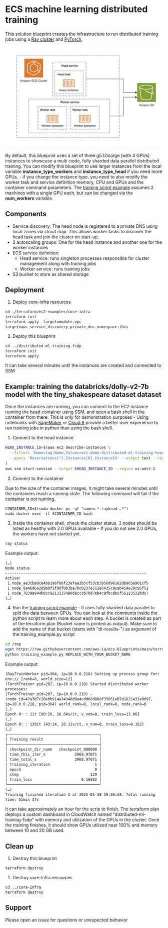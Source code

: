 # ECS machine learning distributed training

This solution blueprint creates the infrastructure to run distributed training jobs using a [Ray cluster](https://docs.ray.io/en/latest/cluster/getting-started.html) and [PyTorch](https://pytorch.org/).

![Distributed ML architecture](../../../docs/distributed-ml-training-architecture.png)

By default, this blueprint uses a set of three g5.12xlarge (with 4 GPUs) instances to showcase a multi-node, fully sharded data parallel distributed training. You can modify this blueprint to use larger instances from the local variable **instance_type_workers** and **instance_type_head** if you need more GPUs. - if you change the instance type, you need to also modify the worker task and service definition memory, CPU and GPUs and the container command parameters. The [training script example](./training_example.py) assumes 2 machines with a single GPU each, but can be changed via the **num_workers** variable.

## Components

* Service discovery: The head node is registered to a private DNS using local zones via cloud map. This allows worker tasks to discover the head task and join the cluster on start-up.
* 2 autoscaling groups: One for the head instance and another one for the worker instances
* ECS service definition:
    * Head service: runs singleton processes responsible for cluster management along with training jobs
    * Worker service: runs training jobs
* S3 bucket to store as shared storage

## Deployment

1. Deploy core-infra resources

```shell
cd ./terraform/ec2-examples/core-infra
terraform init
terraform apply -target=module.vpc -target=aws_service_discovery_private_dns_namespace.this
```

2. Deploy this blueprint

```shell
cd ../distributed-ml-training-fsdp
terraform init
terraform apply
```

It can take several minutes until the instances are created and connected to SSM

## Example: training the databricks/dolly-v2-7b model with the tiny_shakespeare dataset dataset

Once the instances are running, you can connect to the EC2 instance running the head container using SSM, and open a bash shell in the container from there. This is only for demonstration purposes - Using notebooks with [SageMaker](https://aws.amazon.com/sagemaker/) or [Cloud 9](https://aws.amazon.com/cloud9/) provide a better user experience to run training jobs in python than using the bash shell.

1. Connect to the head instance

```bash
HEAD_INSTANCE_ID=$(aws ec2 describe-instances \
  --filters 'Name=tag:Name,Values=ecs-demo-distributed-ml-training-head' 'Name=instance-state-name,Values=running' \
  --query 'Reservations[*].Instances[0].InstanceId' --output text --region us-west-2
)
aws ssm start-session --target $HEAD_INSTANCE_ID --region us-west-2
```

2. Connect to the container

Due to the size of the container images, it might take several minutes until the containers reach a running state. The following command will fail if the container is not running.

```
CONTAINER_ID=$(sudo docker ps -qf "name=.*-rayhead-.*")
sudo docker exec -it $CONTAINER_ID bash
```

3. Inside the container shell, check the cluster status. 3 nodes should be listed as healthy with 2.0 GPUs available - If you do not see 2.0 GPUs, the workers have not started yet.

```bash
ray status
```

Example output:

```
(…)
Node status
---------------------------------------------------------------
Active:
 1 node_ae3cba0ce4b9196f86f23efaa3b5cf53cb3956d96162d0965e901cf5
 1 node_0a46d6a2d9b0f1f88f0b3ba7bc0237e512e5435c9cab454e20c95f52
 1 node_7839a944b0cc9213137490d8cccb7bd7eb4c9fbc8b6f56123532bdc7
(…)

```

4. Run the [training script example](./training_example.py) - It uses fully sharded data parallel to split the data between GPUs. You can look at the comments inside the python script to learn more about each step. A bucket is created as part of the terraform plan (Bucket name is printed as output). Make sure to add the name of that bucket (starts with "dt-results-") as argument of the training_example.py script

```bash
cd /tmp
wget https://raw.githubusercontent.com/aws-ia/ecs-blueprints/main/terraform/ec2-examples/distributed-ml-training-fsdp/training_example.py
python training_example.py REPLACE_WITH_YOUR_BUCKET_NAME
```

Example output:

```
(RayTrainWorker pid=364, ip=10.0.0.218) Setting up process group for: env:// [rank=0, world_size=12]
(TorchTrainer pid=287, ip=10.0.0.218) Started distributed worker processes: 
(TorchTrainer pid=287, ip=10.0.0.218) - (node_id=47a3d7c20ebb914a34340d9a4cdd08d8b8f35051eb7d1821431e0d97, ip=10.0.0.218, pid=364) world_rank=0, local_rank=0, node_rank=0
(…)
Epoch 0: : 1it [00:26, 26.64s/it, v_num=0, train_loss=13.00]
(…)
Epoch 0: : 129it [43:14, 20.11s/it, v_num=0, train_loss=0.162]
(…)
╭─────────────────────────────────────────╮
│ Training result                         │
├─────────────────────────────────────────┤
│ checkpoint_dir_name   checkpoint_000000 │
│ time_this_iter_s             2968.97071 │
│ time_total_s                 2968.97071 │
│ training_iteration                    1 │
│ epoch                                 0 │
│ step                                129 │
│ train_loss                      0.16882 │
╰─────────────────────────────────────────╯
(…)
Training finished iteration 1 at 2025-01-10 19:56:58. Total running time: 51min 37s

```

It can take approximately an hour for the scrip to finish. The terraform plan deploys a custom dashboard in CloudWatch  named "distributed-ml-training-fsdp" with memory and utilization of the GPUs in the cluster. Once the training finishes, it should show GPUs utilized near 100% and memory between 10 and 20 GB used.

## Clean up

1. Destroy this blueprint

```shell
terraform destroy
```

1. Destroy core-infra resources

```shell
cd ../core-infra
terraform destroy

```

## Support

Please open an issue for questions or unexpected behavior
